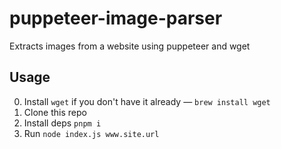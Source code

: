 # puppeteer-image-parser

Extracts images from a website using puppeteer and wget

## Usage

0. Install `wget` if you don't have it already — `brew install wget`
1. Clone this repo
2. Install deps `pnpm i`
3. Run `node index.js www.site.url`
